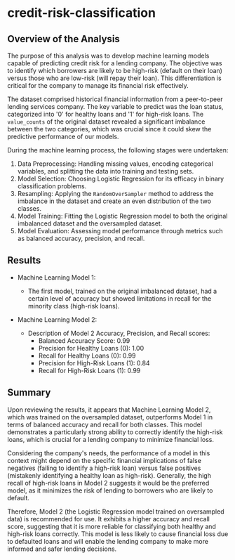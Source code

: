 # credit-risk-classification

## Overview of the Analysis

The purpose of this analysis was to develop machine learning models capable of predicting credit risk for a lending company. The objective was to identify which borrowers are likely to be high-risk (default on their loan) versus those who are low-risk (will repay their loan). This differentiation is critical for the company to manage its financial risk effectively.

The dataset comprised historical financial information from a peer-to-peer lending services company. The key variable to predict was the loan status, categorized into '0' for healthy loans and '1' for high-risk loans. The `value_counts` of the original dataset revealed a significant imbalance between the two categories, which was crucial since it could skew the predictive performance of our models.

During the machine learning process, the following stages were undertaken:
1. Data Preprocessing: Handling missing values, encoding categorical variables, and splitting the data into training and testing sets.
2. Model Selection: Choosing Logistic Regression for its efficacy in binary classification problems.
3. Resampling: Applying the `RandomOverSampler` method to address the imbalance in the dataset and create an even distribution of the two classes.
4. Model Training: Fitting the Logistic Regression model to both the original imbalanced dataset and the oversampled dataset.
5. Model Evaluation: Assessing model performance through metrics such as balanced accuracy, precision, and recall.

## Results

* Machine Learning Model 1:
  * The first model, trained on the original imbalanced dataset, had a certain level of accuracy but showed limitations in recall for the minority class (high-risk loans).

* Machine Learning Model 2:
  * Description of Model 2 Accuracy, Precision, and Recall scores:
      * Balanced Accuracy Score: 0.99
      * Precision for Healthy Loans (0): 1.00
      * Recall for Healthy Loans (0): 0.99
      * Precision for High-Risk Loans (1): 0.84
      * Recall for High-Risk Loans (1): 0.99

## Summary

Upon reviewing the results, it appears that Machine Learning Model 2, which was trained on the oversampled dataset, outperforms Model 1 in terms of balanced accuracy and recall for both classes. This model demonstrates a particularly strong ability to correctly identify the high-risk loans, which is crucial for a lending company to minimize financial loss.

Considering the company's needs, the performance of a model in this context might depend on the specific financial implications of false negatives (failing to identify a high-risk loan) versus false positives (mistakenly identifying a healthy loan as high-risk). Generally, the high recall of high-risk loans in Model 2 suggests it would be the preferred model, as it minimizes the risk of lending to borrowers who are likely to default.

Therefore, Model 2 (the Logistic Regression model trained on oversampled data) is recommended for use. It exhibits a higher accuracy and recall score, suggesting that it is more reliable for classifying both healthy and high-risk loans correctly. This model is less likely to cause financial loss due to defaulted loans and will enable the lending company to make more informed and safer lending decisions.
